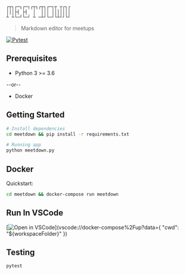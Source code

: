 ```
┌┬┐┌─┐┌─┐┌┬┐┌┬┐┌─┐┬ ┬┌┐┌
│││├┤ ├┤  │  │││ │││││││
┴ ┴└─┘└─┘ ┴ ─┴┘└─┘└┴┘┘└┘
```
> Markdown editor for meetups

[![Pytest](https://github.com/frontdesk/meetdown/actions/workflows/pytest.yml/badge.svg)](https://github.com/frontdesk/meetdown/actions/workflows/pytest.yml)

## Prerequisites

* Python 3 >= 3.6

--or--  

* Docker

## Getting Started

```bash
# Install dependencies
cd meetdown && pip install -r requirements.txt

# Running app
python meetdown.py
```

## Docker

Quickstart:
```bash
cd meetdown && docker-compose run meetdown

```

## Run In VSCode

[![Open in VSCode](https://img.shields.io/badge/run%20with-docker-blue.svg)](vscode://docker-compose%2Fup?data={ "cwd": "${workspaceFolder}" })

## Testing

```bash
pytest
```
